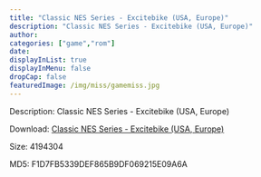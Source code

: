 ```yaml
---
title: "Classic NES Series - Excitebike (USA, Europe)"
description: "Classic NES Series - Excitebike (USA, Europe)"
author: 
categories: ["game","rom"]
date: 
displayInList: true
displayInMenu: false
dropCap: false
featuredImage: /img/miss/gamemiss.jpg
---
```


Description: Classic NES Series - Excitebike (USA, Europe)

Download: <a style="text-decoration:underline;" href="https://mega.nz/#!6SB2HIyb!7CkJfjanaheaaYTK9RjXlrIImu64NN8zJ5nsan0nR7M" target = "_blank" rel = "nofollow" > Classic NES Series - Excitebike (USA, Europe)</a>

Size: 4194304

MD5: F1D7FB5339DEF865B9DF069215E09A6A

